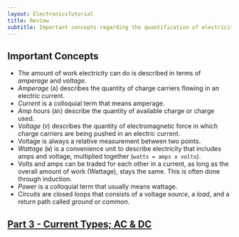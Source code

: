```yaml
---
layout: ElectronicsTutorial
title: Review
subtitle: Important concepts regarding the quantification of electricity.
---
```


## Important Concepts

 * The amount of work electricity can do is described in terms of _amperage_ and _voltage_.
 * _Amperage_ (`A`) describes the quantity of charge carriers flowing in an electric current.
 * _Current_ is a colloquial term that means amperage.
 * _Amp hours_ (`Ah`) describe the quantity of available charge or charge used.
 * _Voltage_ (`V`) describes the quantity of electromagnetic force in which charge carriers are being pushed in an electric current.
 * Voltage is always a relative measurement between two points.
 * _Wattage_ (`W`) is a convenience unit to describe electricity that includes amps and voltage, multiplied together (`watts = amps x volts`).
 * Volts and amps can be traded for each other in a current, as long as the overall amount of work (Wattage), stays the same. This is often done through induction.
 * _Power_ is a colloquial term that usually means wattage.
 * Circuits are closed loops that consists of a voltage _source_, a _load_, and a return path called _ground_ or _common_.

## [Part 3 - Current Types; AC & DC](../../Part3/Current_Types)

